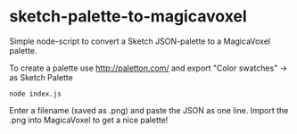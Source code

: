 # sketch-palette-to-magicavoxel
Simple node-script to convert a Sketch JSON-palette to a MagicaVoxel palette.

To create a palette use http://paletton.com/ and export "Color swatches" -> as Sketch Palette

`node index.js`

Enter a filename (saved as .png) and paste the JSON as one line.
Import the .png into MagicaVoxel to get a nice palette!
